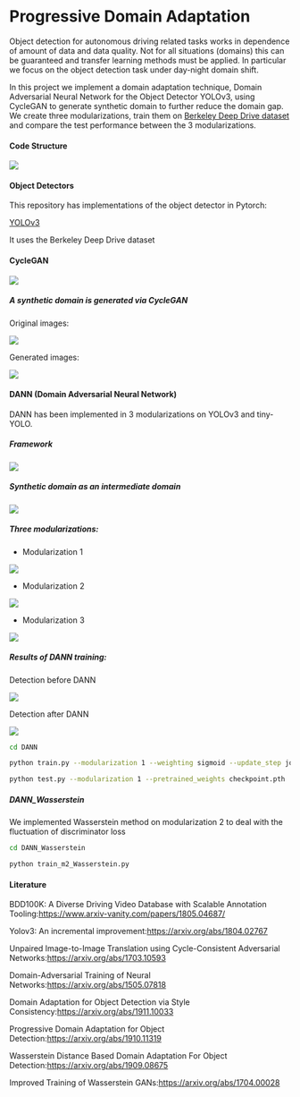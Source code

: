# **Progressive Domain Adaptation**

Object detection for autonomous driving related tasks works in dependence of amount of data and data quality. Not for all situations (domains) this can be guaranteed and transfer learning methods must be applied. In particular we focus on the object detection task under day-night domain shift.

In this project we implement a domain adaptation technique, Domain Adversarial Neural Network for the Object Detector YOLOv3, using CycleGAN to generate synthetic domain to further reduce the domain gap. We create three modularizations, train them on [Berkeley Deep Drive dataset](https://bdd-data.berkeley.edu/) and compare the test performance between the 3 modularizations.

#### **Code Structure**

![](IMG/code_structure.jpg)

#### **Object Detectors**

This repository has implementations of the object detector in Pytorch:

[YOLOv3](https://arxiv.org/abs/1804.02767)

It uses the Berkeley Deep Drive dataset

#### **CycleGAN**

![](IMG/CycleGAN.jpg)

##### **A synthetic domain is generated via CycleGAN**

Original images:

![](IMG/original_image.jpg)

Generated images:

![](IMG/generated_image.jpg)

#### **DANN (Domain Adversarial Neural Network)**

DANN has been implemented in 3 modularizations on YOLOv3 and tiny-YOLO.

##### **Framework**

![](IMG/DANN.jpg)

##### **Synthetic domain as an intermediate domain**

![](IMG/synthetic_domain.png)

##### **Three modularizations:**

- Modularization 1

![](IMG/modularization1.jpg)

- Modularization 2

![](IMG/modularization2.jpg)

- Modularization 3

![](IMG/modularization3.jpg)

##### **Results of DANN training:**

Detection before DANN

![](IMG/baseline1.jpg)

Detection after DANN

![](IMG/DANN1.jpg)

```sh
cd DANN

python train.py --modularization 1 --weighting sigmoid --update_step joint

python test.py --modularization 1 --pretrained_weights checkpoint.pth
```

##### **DANN\_Wasserstein**

We implemented Wasserstein method on modularization 2 to deal with the fluctuation of discriminator loss

```sh
cd DANN_Wasserstein

python train_m2_Wasserstein.py
```

#### **Literature**

BDD100K: A Diverse Driving Video Database with Scalable Annotation Tooling:https://www.arxiv-vanity.com/papers/1805.04687/

Yolov3: An incremental improvement:https://arxiv.org/abs/1804.02767

Unpaired Image-to-Image Translation using Cycle-Consistent Adversarial Networks:https://arxiv.org/abs/1703.10593

Domain-Adversarial Training of Neural Networks:https://arxiv.org/abs/1505.07818

Domain Adaptation for Object Detection via Style Consistency:https://arxiv.org/abs/1911.10033

Progressive Domain Adaptation for Object Detection:https://arxiv.org/abs/1910.11319

Wasserstein Distance Based Domain Adaptation For Object Detection:https://arxiv.org/abs/1909.08675

Improved Training of Wasserstein GANs:https://arxiv.org/abs/1704.00028
